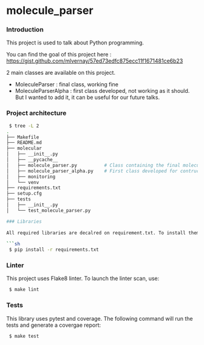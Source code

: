 # molecule_parser

### Introduction 

This project is used to talk about Python programming.

You can find the goal of this project here :
https://gist.github.com/mlvernay/57ed73edfc875ecc11f1671481ce6b23

2 main classes are available on this project.
* MoleculeParser : final class, working fine
* MoleculeParserAlpha : first class developed, not working as it should. But I wanted to add it, it can be useful for our future talks.

### Project architecture

```sh
 $ tree -L 2
.
├── Makefile
├── README.md
├── molecular
│   ├── __init__.py
│   ├── __pycache__
│   ├── molecule_parser.py          # Class containing the final molecule parser
│   ├── molecule_parser_alpha.py    # First class developed for contructing the molecule parser, from nowhere
│   ├── monitoring
│   └── venv
├── requirements.txt
├── setup.cfg
├── tests
│   ├── __init__.py
│   └── test_molecule_parser.py

### Libraries
 
All required libraries are decalred on requirement.txt. To install them all, use:
 
```sh
 $ pip install -r requirements.txt
```

### Linter
This project uses Flake8 linter. To launch the linter scan, use:
 
```sh
 $ make lint
```

### Tests
 
This library uses pytest and coverage. The following command will run the tests and generate a covergae report:
 
```sh
 $ make test
```